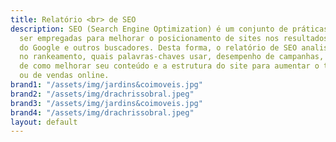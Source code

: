 ```yaml
---
title: Relatório <br> de SEO
description: SEO (Search Engine Optimization) é um conjunto de práticas que podem
  ser empregadas para melhorar o posicionamento de sites nos resultados orgânicos
  do Google e outros buscadores. Desta forma, o relatório de SEO analisa sua posição
  no rankeamento, quais palavras-chaves usar, desempenho de campanhas, e traz insights
  de como melhorar seu conteúdo e a estrutura do site para aumentar o tráfego de visitantes
  ou de vendas online.
brand1: "/assets/img/jardins&coimoveis.jpg"
brand2: "/assets/img/drachrissobral.jpeg"
brand3: "/assets/img/jardins&coimoveis.jpg"
brand4: "/assets/img/drachrissobral.jpeg"
layout: default
---
```


